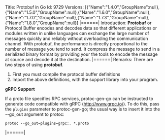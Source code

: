 Title: Protobuf in Go
Id: 9729
Versions:
[{"Name":"1.4.0","GroupName":null},{"Name":"1.5.0","GroupName":null},{"Name":"1.6.0","GroupName":null},{"Name":"1.7.0","GroupName":null},{"Name":"1.7.3","GroupName":null},{"Name":"1.8.0","GroupName":null}]
|======|
Introduction:
**Protobuf** or Protocol Buffer encodes and decodes data so that different applications or modules written in unlike languages can exchange the large number of messages quickly and reliably without overloading the communication channel. With protobuf, the performance is directly proportional to the number of message you tend to send. It compress the message to send in a serialized binary format by providing your the tools to encode the message at source and decode it at the destination.
|======|
Remarks:
There are two steps of using **protobuf**. 

 1. First you must compile the protocol buffer definitions
 2. Import the above definitions, with the support library into your program.

**gRPC Support**

If a proto file specifies RPC services, protoc-gen-go can be instructed to generate code compatible with gRPC (http://www.grpc.io/). To do this, pass the `plugins` parameter to protoc-gen-go; the usual way is to insert it into the --go_out argument to protoc:

    protoc --go_out=plugins=grpc:. *.proto



|======|
